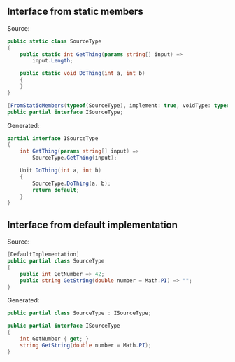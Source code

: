## Interface from static members

Source:

```csharp
public static class SourceType
{
    public static int GetThing(params string[] input) =>
        input.Length;

    public static void DoThing(int a, int b)
    {
    }
}

[FromStaticMembers(typeof(SourceType), implement: true, voidType: typeof(Unit))]
public partial interface ISourceType;
```

Generated:

```csharp
partial interface ISourceType
{
    int GetThing(params string[] input) =>
        SourceType.GetThing(input);

    Unit DoThing(int a, int b)
    {
        SourceType.DoThing(a, b);
        return default;
    }
}
```

## Interface from default implementation

Source:

```csharp
[DefaultImplementation]
public partial class SourceType
{
    public int GetNumber => 42;
    public string GetString(double number = Math.PI) => "";
}
```

Generated:

```csharp
public partial class SourceType : ISourceType;

public partial interface ISourceType
{
    int GetNumber { get; }
    string GetString(double number = Math.PI);
}
```
